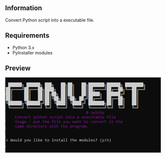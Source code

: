 ## Information
Convert Python script into a executable file.
## Requirements 
- Python 3.x
- PyInstaller modules 
## Preview 
![](https://github.com/swishhy/convertpython/blob/main/convert-image.PNG)
